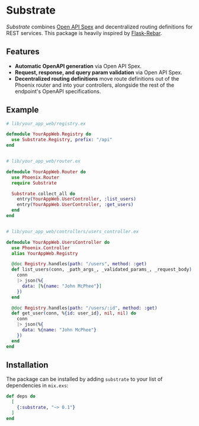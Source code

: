 # Substrate

_Substrate_ combines [Open API Spex](https://github.com/open-api-spex/open_api_spex) and decentralized routing definitions for REST services. This package is heavily inspired by [Flask-Rebar](https://github.com/plangrid/flask-rebar).


## Features

- **Automatic OpenAPI generation** via Open API Spex.
- **Request, response, and query param validation** via Open API Spex.
- **Decentralized routing definitions** move route definitions out of the Phoenix router and into your controllers, alongside the rest of the endpoint's OpenAPI specifications.


## Example

```elixir
# lib/your_app_web/registry.ex

defmodule YourAppWeb.Registry do
  use Substrate.Registry, prefix: "/api"
end


# lib/your_app_web/router.ex

defmodule YourAppWeb.Router do
  use Phoenix.Router
  require Substrate

  Substrate.collect_all do
    entry(YourAppWeb.UserController, :list_users)
    entry(YourAppWeb.UserController, :get_users)
  end
end


# lib/your_app_web/controllers/users_controller.ex

defmodule YourAppWeb.UsersController do
  use Phoenix.Controller
  alias YourAppWeb.Registry

  @doc Registry.handles(path: "/users", method: :get)
  def list_users(conn, _path_args_, _validated_params_, _request_body) do
    conn
    |> json(%{
      data: [%{name: "John McPhee"}]
    })
  end

  @doc Registry.handles(path: "/users/:id", method: :get)
  def get_user(conn, %{id: user_id}, nil, nil) do
    conn
    |> json(%{
      data: %{name: "John McPhee"}
    })
  end
end
```


## Installation

The package can be installed by adding `substrate` to your list of dependencies in `mix.exs`:

```elixir
def deps do
  [
    {:substrate, "~> 0.1"}
  ]
end
```
